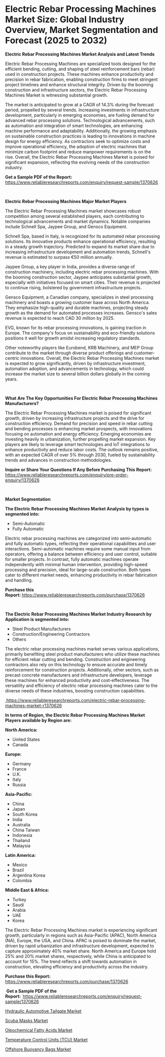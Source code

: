<p><h1>Electric Rebar Processing Machines Market Size: Global Industry Overview, Market Segmentation and Forecast (2025 to 2032)</h1></p><p><strong>Electric Rebar Processing Machines Market Analysis and Latest Trends</strong></p>
<p><p>Electric Rebar Processing Machines are specialized tools designed for the efficient bending, cutting, and shaping of steel reinforcement bars (rebar) used in construction projects. These machines enhance productivity and precision in rebar fabrication, enabling construction firms to meet stringent project timelines and enhance structural integrity. Driven by the booming construction and infrastructure sectors, the Electric Rebar Processing Machines Market is witnessing substantial growth.</p><p>The market is anticipated to grow at a CAGR of 14.3% during the forecast period, propelled by several trends. Increasing investments in infrastructure development, particularly in emerging economies, are fueling demand for advanced rebar processing solutions. Technological advancements, such as automation and integration of smart technologies, are enhancing machine performance and adaptability. Additionally, the growing emphasis on sustainable construction practices is leading to innovations in machine design for energy efficiency. As contractors seek to optimize costs and improve operational efficiency, the adoption of electric machines that minimize carbon footprint and reduce manpower requirements is on the rise. Overall, the Electric Rebar Processing Machines Market is poised for significant expansion, reflecting the evolving needs of the construction industry.</p></p>
<p><strong>Get a Sample PDF of the Report:&nbsp;</strong> <a href="https://www.reliableresearchreports.com/enquiry/request-sample/1370626?utm_campaign=32&utm_medium=2&utm_source=Github&utm_content=ia&utm_term=22032025&utm_id=electric-rebar-processing-machines">https://www.reliableresearchreports.com/enquiry/request-sample/1370626</a></p>
<p>&nbsp;</p>
<p><strong>Electric Rebar Processing Machines Major Market Players</strong></p>
<p><p>The Electric Rebar Processing Machines market showcases robust competition among several established players, each contributing to technological advancements and market dynamics. Notable companies include Schnell Spa, Jaypee Group, and Gensco Equipment.</p><p>Schnell Spa, based in Italy, is recognized for its automated rebar processing solutions. Its innovative products enhance operational efficiency, resulting in a steady growth trajectory. Predicted to expand its market share due to increasing infrastructure development and automation trends, Schnell's revenue is estimated to surpass €50 million annually.</p><p>Jaypee Group, a key player in India, provides a diverse range of construction machinery, including electric rebar processing machines. With the booming construction sector, Jaypee anticipates substantial growth, especially with initiatives focused on smart cities. Their revenue is projected to continue rising, bolstered by government infrastructure projects.</p><p>Gensco Equipment, a Canadian company, specializes in steel processing machinery and boasts a growing customer base across North America. They emphasize high-quality and durable machines, projecting steady growth as the demand for automated processes increases. Gensco's sales revenue is expected to reach CAD 30 million by 2025.</p><p>EVG, known for its rebar processing innovations, is gaining traction in Europe. The company's focus on sustainability and eco-friendly solutions positions it well for growth amidst increasing regulatory standards.</p><p>Other noteworthy players like Eurobend, KRB Machinery, and MEP Group contribute to the market through diverse product offerings and customer-centric innovations. Overall, the Electric Rebar Processing Machines market is expected to grow significantly, driven by infrastructure investment, automation adoption, and advancements in technology, which could increase the market size to several billion dollars globally in the coming years.</p></p>
<p>&nbsp;</p>
<p><strong>What Are The Key Opportunities For Electric Rebar Processing Machines Manufacturers?</strong></p>
<p><p>The Electric Rebar Processing Machines market is poised for significant growth, driven by increasing infrastructure projects and the drive for construction efficiency. Demand for precision and speed in rebar cutting and bending processes is enhancing market prospects, with innovations focusing on automation and energy efficiency. Emerging economies are investing heavily in urbanization, further propelling market expansion. Key players are likely to leverage smart technologies and IoT integrations to enhance productivity and reduce labor costs. The outlook remains positive, with an expected CAGR of over 5% through 2030, fueled by sustainability trends and advances in construction methodologies.</p></p>
<p><strong>Inquire or Share Your Questions If Any Before Purchasing This Report:</strong> <a href="https://www.reliableresearchreports.com/enquiry/pre-order-enquiry/1370626?utm_campaign=32&utm_medium=2&utm_source=Github&utm_content=ia&utm_term=22032025&utm_id=electric-rebar-processing-machines">https://www.reliableresearchreports.com/enquiry/pre-order-enquiry/1370626</a></p>
<p>&nbsp;</p>
<p><strong>Market Segmentation</strong></p>
<p><strong>The Electric Rebar Processing Machines Market Analysis by types is segmented into:</strong></p>
<p><ul><li>Semi-Automatic</li><li>Fully Automatic</li></ul></p>
<p><p>Electric rebar processing machines are categorized into semi-automatic and fully automatic types, reflecting their operational capabilities and user interactions. Semi-automatic machines require some manual input from operators, offering a balance between efficiency and user control, suitable for smaller projects. In contrast, fully automatic machines operate independently with minimal human intervention, providing high-speed processing and precision, ideal for large-scale construction. Both types cater to different market needs, enhancing productivity in rebar fabrication and handling.</p></p>
<p><strong>Purchase this Report:&nbsp;</strong><a href="https://www.reliableresearchreports.com/purchase/1370626?utm_campaign=32&utm_medium=2&utm_source=Github&utm_content=ia&utm_term=22032025&utm_id=electric-rebar-processing-machines">https://www.reliableresearchreports.com/purchase/1370626</a></p>
<p>&nbsp;</p>
<p><strong>The Electric Rebar Processing Machines Market Industry Research by Application is segmented into:</strong></p>
<p><ul><li>Steel Product Manufacturers</li><li>Construction/Engineering Contractors</li><li>Others</li></ul></p>
<p><p>The electric rebar processing machines market serves various applications, primarily benefiting steel product manufacturers who utilize these machines for efficient rebar cutting and bending. Construction and engineering contractors also rely on this technology to ensure accurate and timely reinforcement for construction projects. Additionally, other sectors, such as precast concrete manufacturers and infrastructure developers, leverage these machines for enhanced productivity and cost-effectiveness. The versatility and efficiency of electric rebar processing machines cater to the diverse needs of these industries, boosting construction capabilities.</p></p>
<p><a href="https://www.reliableresearchreports.com/electric-rebar-processing-machines-market-r1370626?utm_campaign=32&utm_medium=2&utm_source=Github&utm_content=ia&utm_term=22032025&utm_id=electric-rebar-processing-machines">&nbsp;https://www.reliableresearchreports.com/electric-rebar-processing-machines-market-r1370626</a></p>
<p><strong>In terms of Region, the Electric Rebar Processing Machines Market Players available by Region are:</strong></p>
<p>
    <p> <strong> North America: </strong>
        <ul>
            <li>United States</li>
            <li>Canada</li>
        </ul>
        </p> 
    <p> <strong> Europe: </strong>
        <ul>
            <li>Germany</li>
            <li>France</li>
            <li>U.K.</li>
            <li>Italy</li>
            <li>Russia</li>
        </ul>
        </p> 
    <p> <strong> Asia-Pacific: </strong>
        <ul>
            <li>China</li>
            <li>Japan</li>
            <li>South Korea</li>
            <li>India</li>
            <li>Australia</li>
            <li>China Taiwan</li>
            <li>Indonesia</li>
            <li>Thailand</li>
            <li>Malaysia</li>
        </ul>
        </p> 
    <p> <strong> Latin America: </strong>
        <ul>
            <li>Mexico</li>
            <li>Brazil</li>
            <li>Argentina Korea</li>
            <li>Colombia</li>
        </ul>
        </p> 
    <p> <strong> Middle East & Africa: </strong>
        <ul>
            <li>Turkey</li>
            <li>Saudi</li>
            <li>Arabia</li>
            <li>UAE</li>
            <li>Korea</li>
        </ul>
    </p>
    </p>
<p><p>The Electric Rebar Processing Machines market is experiencing significant growth, particularly in regions such as Asia-Pacific (APAC), North America (NA), Europe, the USA, and China. APAC is poised to dominate the market, driven by rapid urbanization and infrastructure development, expected to capture approximately 40% market share. North America and Europe hold 25% and 20% market shares, respectively, while China is anticipated to account for 15%. The trend reflects a shift towards automation in construction, elevating efficiency and productivity across the industry.</p></p>
<p><strong>Purchase this Report: </strong><a href="https://www.reliableresearchreports.com/purchase/1370626?utm_campaign=32&utm_medium=2&utm_source=Github&utm_content=ia&utm_term=22032025&utm_id=electric-rebar-processing-machines">https://www.reliableresearchreports.com/purchase/1370626</a></p>
<p>&nbsp;<strong>Get a Sample PDF of the Report:&nbsp;&nbsp;</strong><a href="https://www.reliableresearchreports.com/enquiry/request-sample/1370626?utm_campaign=32&utm_medium=2&utm_source=Github&utm_content=ia&utm_term=22032025&utm_id=electric-rebar-processing-machines">https://www.reliableresearchreports.com/enquiry/request-sample/1370626</a></p>
<p><strong></strong></p>
<p><p><a href="https://github.com/shroffuhpa/Market-Research-Report-List-1/blob/main/hydraulic-automotive-tailgate-market.md?utm_campaign=32&utm_medium=2&utm_source=Github&utm_content=ia&utm_term=22032025&utm_id=electric-rebar-processing-machines">Hydraulic Automotive Tailgate Market</a></p><p><a href="https://github.com/billejuman43/Market-Research-Report-List-1/blob/main/scuba-masks-market.md?utm_campaign=32&utm_medium=2&utm_source=Github&utm_content=ia&utm_term=22032025&utm_id=electric-rebar-processing-machines">Scuba Masks Market</a></p><p><a href="https://github.com/rocicbenton/Market-Research-Report-List-1/blob/main/oleochemical-fatty-acids-market.md?utm_campaign=32&utm_medium=2&utm_source=Github&utm_content=ia&utm_term=22032025&utm_id=electric-rebar-processing-machines">Oleochemical Fatty Acids Market</a></p><p><a href="https://github.com/pockettifere14/Market-Research-Report-List-1/blob/main/temperature-control-units-tcu-market.md?utm_campaign=32&utm_medium=2&utm_source=Github&utm_content=ia&utm_term=22032025&utm_id=electric-rebar-processing-machines">Temperature Control Units (TCU) Market</a></p><p><a href="https://github.com/reeseberro3j/Market-Research-Report-List-1/blob/main/offshore-buoyancy-bags-market.md?utm_campaign=32&utm_medium=2&utm_source=Github&utm_content=ia&utm_term=22032025&utm_id=electric-rebar-processing-machines">Offshore Buoyancy Bags Market</a></p></p>